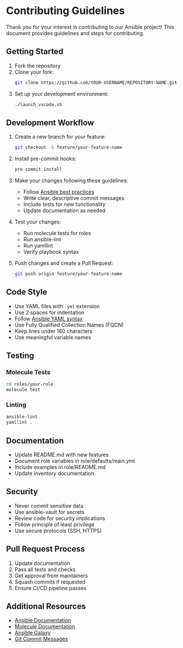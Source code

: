 # Contributing Guidelines

Thank you for your interest in contributing to our Ansible project! This document provides guidelines and steps for contributing.

## Getting Started

1. Fork the repository
2. Clone your fork:
   ```bash
   git clone https://github.com/YOUR-USERNAME/REPOSITORY-NAME.git
   ```
3. Set up your development environment:
   ```bash
   ./launch_vscode.sh
   ```

## Development Workflow

1. Create a new branch for your feature:
   ```bash
   git checkout -b feature/your-feature-name
   ```

2. Install pre-commit hooks:
   ```bash
   pre-commit install
   ```

3. Make your changes following these guidelines:
   - Follow [Ansible best practices](https://docs.ansible.com/ansible/latest/tips_tricks/ansible_tips_tricks.html)
   - Write clear, descriptive commit messages
   - Include tests for new functionality
   - Update documentation as needed

4. Test your changes:
   - Run molecule tests for roles
   - Run ansible-lint
   - Run yamllint
   - Verify playbook syntax

5. Push changes and create a Pull Request:
   ```bash
   git push origin feature/your-feature-name
   ```

## Code Style

- Use YAML files with `.yml` extension
- Use 2 spaces for indentation
- Follow [Ansible YAML syntax](https://docs.ansible.com/ansible/latest/reference_appendices/YAMLSyntax.html)
- Use Fully Qualified Collection Names (FQCN)
- Keep lines under 160 characters
- Use meaningful variable names

## Testing

### Molecule Tests
```bash
cd roles/your-role
molecule test
```

### Linting
```bash
ansible-lint
yamllint .
```

## Documentation

- Update README.md with new features
- Document role variables in role/defaults/main.yml
- Include examples in role/README.md
- Update inventory documentation

## Security

- Never commit sensitive data
- Use ansible-vault for secrets
- Review code for security implications
- Follow principle of least privilege
- Use secure protocols (SSH, HTTPS)

## Pull Request Process

1. Update documentation
2. Pass all tests and checks
3. Get approval from maintainers
4. Squash commits if requested
5. Ensure CI/CD pipeline passes

## Additional Resources

- [Ansible Documentation](https://docs.ansible.com/)
- [Molecule Documentation](https://molecule.readthedocs.io/)
- [Ansible Galaxy](https://galaxy.ansible.com/)
- [Git Commit Messages](https://chris.beams.io/posts/git-commit/)

